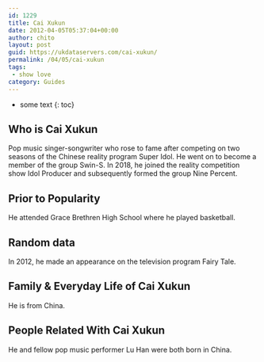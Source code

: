 ```yaml
---
id: 1229
title: Cai Xukun
date: 2012-04-05T05:37:04+00:00
author: chito
layout: post
guid: https://ukdataservers.com/cai-xukun/
permalink: /04/05/cai-xukun
tags:
 - show love
category: Guides
---
```


* some text
{: toc}


## Who is  Cai Xukun
                  
                  
                  
Pop music singer-songwriter who rose to fame after competing on two seasons of the Chinese reality program Super Idol. He went on to become a member of the group Swin-S. In 2018, he joined the reality competition show Idol Producer and subsequently formed the group Nine Percent.
                  
                
                
                
## Prior to Popularity 
                  
                  
                  
He attended Grace Brethren High School where he played basketball.
                  
                
                
                
## Random data 
                  
                  
                  
In 2012, he made an appearance on the television program Fairy Tale.
                  
                
                
                
## Family & Everyday Life of Cai Xukun
                  
                  
                  
He is from China. 
                  
                
                
                
## People Related With  Cai Xukun
                  
                  
                  
He and fellow pop music performer Lu Han were both born in China. 
                  
                
              
            
          
          
          
    
    
  
